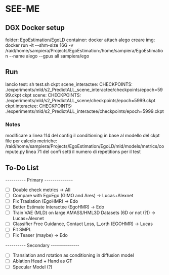 # SEE-ME


## DGX Docker setup
folder: EgoEstimation/EgoLD
container: docker attach alego
creare img: docker run -it --shm-size 16G -v /raid/home/sampiera/Projects/EgoEstimation:/home/sampiera/EgoEstimation --name alego --gpus all sampiera/ego

## Run 
lancio test: sh test.sh
ckpt scene_interactee: CHECKPOINTS: ./experiments/mld/s2_PredictALL_scene_interactee/checkpoints/epoch=5999.ckpt
ckpt scene: CHECKPOINTS: ./experiments/mld/s2_PredictALL_scene/checkpoints/epoch=5999.ckpt
ckpt interactee: CHECKPOINTS: ./experiments/mld/s2_PredictALL_interactee/checkpoints/epoch=5999.ckpt

### Notes
modificare a linea 114 del config il conditioning in base al modello del ckpt
file per calcolo metriche: /raid/home/sampiera/Projects/EgoEstimation/EgoLD/mld/models/metrics/compute.py
linea 71 del confi setti il numero di repetitions per il test


## To-Do List

---------- Primary --------------

- [ ] Double check metrics -> All
- [ ] Compare with EgoEgo (GIMO and Ares) -> Lucas+Alexnet
- [ ] Fix Traslation (EgoHMR) -> Edo
- [ ] Better Estimate Interactee (EgoHMR) -> Edo
- [ ] Train VAE (MLD) on large AMASS/HML3D Datasets (6D or not (?)) -> Lucas+Alexnet
- [ ] Classifier Free Guidance, Contact Loss, L_orth (EGOHMR) -> Lucas
- [ ] Fit SMPL
- [ ] Fix Teaser (maybe) -> Edo 

---------- Secondary --------------

- [ ] Translation and rotation as conditioning in diffusion model
- [ ] Ablation Head + Hand as GT
- [ ] Specular Model (?)